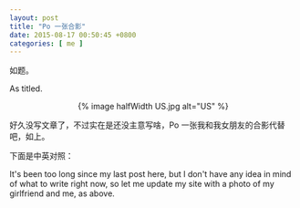 ```yaml
--- 
layout: post
title: "Po 一张合影"
date: 2015-08-17 00:50:45 +0800
categories: [ me ]
---
```


如题。

As titled.

<!-- more -->

<center>
{% image halfWidth US.jpg alt="US" %}
</center>

好久没写文章了，不过实在是还没主意写啥，Po 一张我和我女朋友的合影代替吧，如上。

下面是中英对照：

It's been too long since my last post here, but I don't have any idea in mind
of what to write right now,
so let me update my site with a photo of my girlfriend and me, as above.

